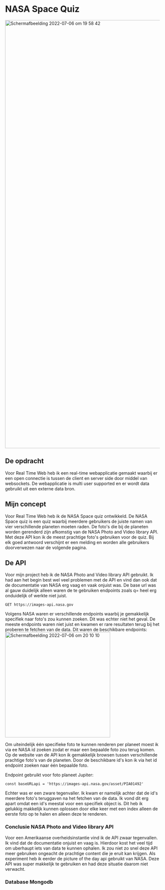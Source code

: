 # NASA Space Quiz
<img width="1390" alt="Schermafbeelding 2022-07-06 om 19 58 42" src="https://user-images.githubusercontent.com/70690100/177613755-d9e21d4b-d51a-4720-9aee-fc8cdcbbf211.png">

## De opdracht
Voor Real Time Web heb ik een real-time webapplicatie gemaakt waarbij er een open connectie is tussen de client en server side door middel van 
websockets. De webapplicatie is multi user supported en er wordt data gebruikt uit een externe data bron. 

## Mijn concept
Voor Real Time Web heb ik de NASA Space quiz ontwikkeld. De NASA Space quiz is een quiz waarbij meerdere gebruikers de juiste namen van vier verschillende
planeten moeten raden. De foto's die bij de planeten worden gerenderd zijn afkomstig van de NASA Photo and Video library API. Met deze API kon ik de 
meest prachtige foto's gebruiken voor de quiz. Bij elk goed antwoord verschijnt er een melding en worden alle gebruikers doorverwezen naar de volgende
pagina.

## De API
Voor mijn project heb ik de NASA Photo and Video library API gebruikt. Ik had aan het begin best wel veel problemen met de API en vind dan ook dat de 
documentatie van NASA erg vaag en vaak onjuist was. De base url was al gauw duidelijk alleen waren de te gebruiken endpoints zoals q= heel erg 
onduidelijk of werkte niet juist.

````
GET https://images-api.nasa.gov
````

Volgens NASA waren er verschillende endpoints waarbij je gemakkelijk specifiek naar foto's zou kunnen zoeken. Dit was echter niet het geval. De meeste
endpoints waren niet juist en kwamen er rare resultaten terug bij het proberen te fetchen van de data.
Dit waren de beschikbare endpoints:
<img width="342" alt="Schermafbeelding 2022-07-06 om 20 10 10" src="https://user-images.githubusercontent.com/70690100/177615499-87c92078-28ea-4d38-9d32-b6ab395a3485.png">

Om uiteindelijk één specifieke foto te kunnen renderen per planeet moest ik via ee NASA id zoeken zodat er maar een bepaalde foto zou terug komen. 
Op de website van de API kon ik gemakkelijk browsen tussen verschillende prachtige foto's van de planeten. Door de beschikbare id's kon ik via
het id endpoint zoeken naar één bepaalde foto.

Endpoint gebruikt voor foto planeet Jupiter:
````
const baseURLapi = 'https://images-api.nasa.gov/asset/PIA01492'
````
Echter was er een zware tegenvaller. Ik kwam er namelijk achter dat de id's meerdere foto's teruggaven na het fetchen van de data. Ik vond dit erg
apart omdat een id's meestal voor een specifiek object is. Dit heb ik gelukkig makkelijk kunnen oplossen door elke keer met een index alleen de 
eerste foto op te halen en alleen deze te renderen.

### Conclusie NASA Photo and Video library API
Voor een Amerikaanse overheidsinstantie vind ik de API zwaar tegenvallen. Ik vind dat de documentatie onjuist en vaag is. Hierdoor kost het 
veel tijd om uberhaupt iets van data te kunnen ophalen. Ik zou niet zo snel deze API meer gebruiken ongeacht de prachtige content die je eruit kan
krijgen. Als experiment heb ik eerder de picture of the day api gebruikt van NASA. Deze API was super makkelijk te gebruiken en had deze situatie daarom
niet verwacht.

### Database Mongodb








